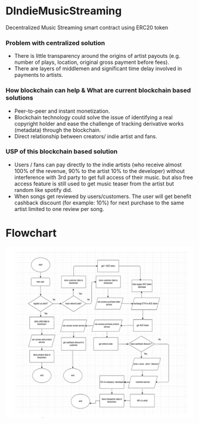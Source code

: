 # DIndieMusicStreaming
Decentralized Music Streaming smart contract using ERC20 token

### Problem with centralized solution

* There is little transparency around the origins of artist payouts (e.g. number of plays, location, original gross payment before fees).
* There are layers of middlemen and significant time delay involved in payments to artists.

### How blockchain can help & What are current blockchain based solutions

* Peer-to-peer and instant monetization.
* Blockchain technology  could solve the  issue  of identifying a real copyright  holder  and  ease the  challenge  of tracking  derivative  works  (metadata)  through  the  blockchain. 
* Direct relationship between creators/ indie artist and fans.

### USP of this blockchain based solution

* Users / fans can pay directly to the indie artists (who receive almost 100% of the revenue, 90% to the artist 10% to the developer) without interference with 3rd party to get full access of their music. but also free access feature is still used to get music teaser from the artist but random like spotify did.
* When songs get reviewed by users/customers. The user will get benefit cashback discount (for example: 10%) for next purchase to the same artist limited to one review per song.
  
# Flowchart

![Flowchart](https://github.com/andresudi/DIndieMusicStreaming/blob/master/flowchart.png)

